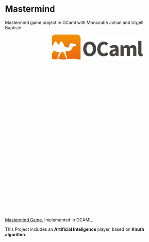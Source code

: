 # Mastermind
Mastermind game project in OCaml with Moncoutie Johan and Urgell Baptiste
<div align="center">
  <img width="100"/>
  <img style="margin-bottom:500px" width="300" alt="Ocaml Logo" src="https://raw.githubusercontent.com/ocaml/ocaml-logo/master/Colour/SVG/colour-logo.svg"/>
</div>

[Mastermind Game](https://en.wikipedia.org/wiki/Mastermind_(board_game)), Implemented in OCAML.

This Project includes an **Artificial Inteligence** player, based on **Knuth algorithm**.
